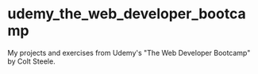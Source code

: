 # udemy_the_web_developer_bootcamp
My projects and exercises from Udemy's "The Web Developer Bootcamp" by Colt Steele.
